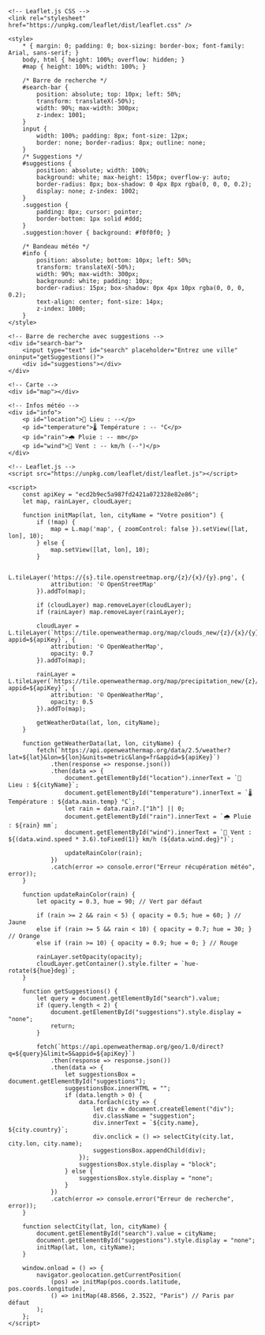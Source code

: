 <!DOCTYPE html>
<html lang="fr">
<head>
    <meta charset="UTF-8">
    <meta name="viewport" content="width=device-width, initial-scale=1.0">
    <title>Météo en Temps Réel</title>

    <!-- Leaflet.js CSS -->
    <link rel="stylesheet" href="https://unpkg.com/leaflet/dist/leaflet.css" />
    
    <style>
        * { margin: 0; padding: 0; box-sizing: border-box; font-family: Arial, sans-serif; }
        body, html { height: 100%; overflow: hidden; }
        #map { height: 100%; width: 100%; }

        /* Barre de recherche */
        #search-bar {
            position: absolute; top: 10px; left: 50%;
            transform: translateX(-50%);
            width: 90%; max-width: 300px;
            z-index: 1001;
        }
        input {
            width: 100%; padding: 8px; font-size: 12px;
            border: none; border-radius: 8px; outline: none;
        }
        /* Suggestions */
        #suggestions {
            position: absolute; width: 100%;
            background: white; max-height: 150px; overflow-y: auto;
            border-radius: 8px; box-shadow: 0 4px 8px rgba(0, 0, 0, 0.2);
            display: none; z-index: 1002;
        }
        .suggestion {
            padding: 8px; cursor: pointer;
            border-bottom: 1px solid #ddd;
        }
        .suggestion:hover { background: #f0f0f0; }

        /* Bandeau météo */
        #info {
            position: absolute; bottom: 10px; left: 50%;
            transform: translateX(-50%);
            width: 90%; max-width: 300px;
            background: white; padding: 10px;
            border-radius: 15px; box-shadow: 0px 4px 10px rgba(0, 0, 0, 0.2);
            text-align: center; font-size: 14px;
            z-index: 1000;
        }
    </style>
</head>
<body>

    <!-- Barre de recherche avec suggestions -->
    <div id="search-bar">
        <input type="text" id="search" placeholder="Entrez une ville" oninput="getSuggestions()">
        <div id="suggestions"></div>
    </div>

    <!-- Carte -->
    <div id="map"></div>

    <!-- Infos météo -->
    <div id="info">
        <p id="location">📍 Lieu : --</p>
        <p id="temperature">🌡️ Température : -- °C</p>
        <p id="rain">🌧️ Pluie : -- mm</p>
        <p id="wind">💨 Vent : -- km/h (--°)</p>
    </div>

    <!-- Leaflet.js -->
    <script src="https://unpkg.com/leaflet/dist/leaflet.js"></script>
    
    <script>
        const apiKey = "ecd2b9ec5a987fd2421a072328e82e86";
        let map, rainLayer, cloudLayer;

        function initMap(lat, lon, cityName = "Votre position") {
            if (!map) {
                map = L.map('map', { zoomControl: false }).setView([lat, lon], 10);
            } else {
                map.setView([lat, lon], 10);
            }

            L.tileLayer('https://{s}.tile.openstreetmap.org/{z}/{x}/{y}.png', {
                attribution: '© OpenStreetMap'
            }).addTo(map);

            if (cloudLayer) map.removeLayer(cloudLayer);
            if (rainLayer) map.removeLayer(rainLayer);

            cloudLayer = L.tileLayer(`https://tile.openweathermap.org/map/clouds_new/{z}/{x}/{y}.png?appid=${apiKey}`, {
                attribution: '© OpenWeatherMap',
                opacity: 0.7
            }).addTo(map);

            rainLayer = L.tileLayer(`https://tile.openweathermap.org/map/precipitation_new/{z}/{x}/{y}.png?appid=${apiKey}`, {
                attribution: '© OpenWeatherMap',
                opacity: 0.5
            }).addTo(map);

            getWeatherData(lat, lon, cityName);
        }

        function getWeatherData(lat, lon, cityName) {
            fetch(`https://api.openweathermap.org/data/2.5/weather?lat=${lat}&lon=${lon}&units=metric&lang=fr&appid=${apiKey}`)
                .then(response => response.json())
                .then(data => {
                    document.getElementById("location").innerText = `📍 Lieu : ${cityName}`;
                    document.getElementById("temperature").innerText = `🌡️ Température : ${data.main.temp} °C`;
                    let rain = data.rain?.["1h"] || 0;
                    document.getElementById("rain").innerText = `🌧️ Pluie : ${rain} mm`;
                    document.getElementById("wind").innerText = `💨 Vent : ${(data.wind.speed * 3.6).toFixed(1)} km/h (${data.wind.deg}°)`;

                    updateRainColor(rain);
                })
                .catch(error => console.error("Erreur récupération météo", error));
        }

        function updateRainColor(rain) {
            let opacity = 0.3, hue = 90; // Vert par défaut

            if (rain >= 2 && rain < 5) { opacity = 0.5; hue = 60; } // Jaune
            else if (rain >= 5 && rain < 10) { opacity = 0.7; hue = 30; } // Orange
            else if (rain >= 10) { opacity = 0.9; hue = 0; } // Rouge

            rainLayer.setOpacity(opacity);
            cloudLayer.getContainer().style.filter = `hue-rotate(${hue}deg)`;
        }

        function getSuggestions() {
            let query = document.getElementById("search").value;
            if (query.length < 2) {
                document.getElementById("suggestions").style.display = "none";
                return;
            }

            fetch(`https://api.openweathermap.org/geo/1.0/direct?q=${query}&limit=5&appid=${apiKey}`)
                .then(response => response.json())
                .then(data => {
                    let suggestionsBox = document.getElementById("suggestions");
                    suggestionsBox.innerHTML = "";
                    if (data.length > 0) {
                        data.forEach(city => {
                            let div = document.createElement("div");
                            div.className = "suggestion";
                            div.innerText = `${city.name}, ${city.country}`;
                            div.onclick = () => selectCity(city.lat, city.lon, city.name);
                            suggestionsBox.appendChild(div);
                        });
                        suggestionsBox.style.display = "block";
                    } else {
                        suggestionsBox.style.display = "none";
                    }
                })
                .catch(error => console.error("Erreur de recherche", error));
        }

        function selectCity(lat, lon, cityName) {
            document.getElementById("search").value = cityName;
            document.getElementById("suggestions").style.display = "none";
            initMap(lat, lon, cityName);
        }

        window.onload = () => {
            navigator.geolocation.getCurrentPosition(
                (pos) => initMap(pos.coords.latitude, pos.coords.longitude),
                () => initMap(48.8566, 2.3522, "Paris") // Paris par défaut
            );
        };
    </script>

</body>
</html>
